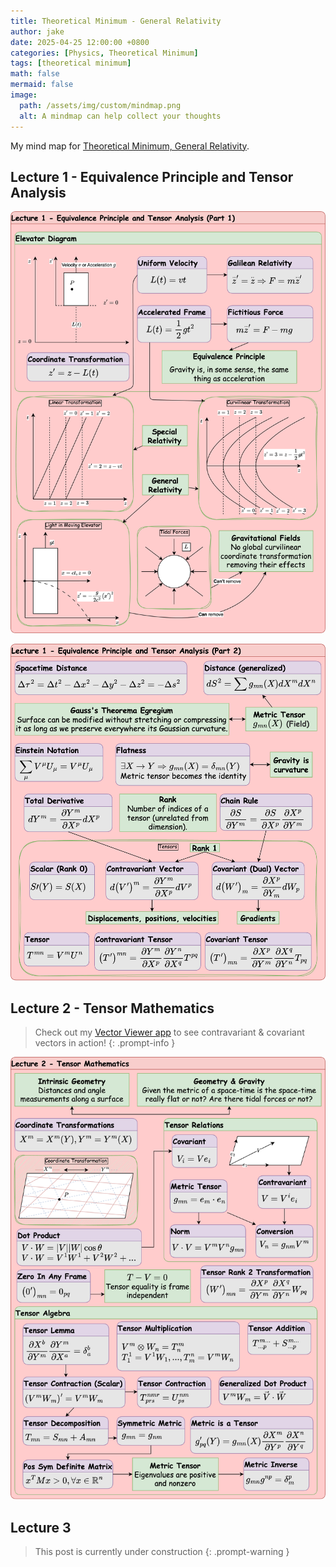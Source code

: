 ```yaml
---
title: Theoretical Minimum - General Relativity
author: jake
date: 2025-04-25 12:00:00 +0800
categories: [Physics, Theoretical Minimum]
tags: [theoretical minimum]
math: false
mermaid: false
image:
  path: /assets/img/custom/mindmap.png
  alt: A mindmap can help collect your thoughts
---
```

My mind map for [Theoretical Minimum, General Relativity](https://theoreticalminimum.com/courses/general-relativity/2012/fall).

## Lecture 1 - Equivalence Principle and Tensor Analysis
![alt](assets/drawio/B4L1-Page-1.drawio.png)

![alt](assets/drawio/B4L1-Page-2.drawio.png)

## Lecture 2 - Tensor Mathematics
> Check out my [Vector Viewer app](/apps/vector_viz/index.html) to see contravariant & covariant vectors in action!
{: .prompt-info }

![alt](assets/drawio/B4L2.drawio.png)

## Lecture 3
> This post is currently under construction
{: .prompt-warning }


